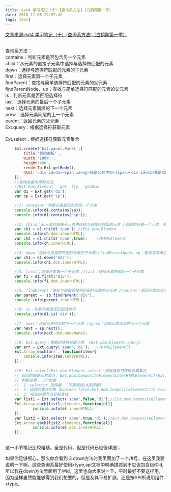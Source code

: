 ```yaml
---
title: ext4 学习笔记（十）[查询系方法]（白鹤翔第一季）
date: 2016-11-08 22:57:42
tags: [ext]
---
```

[文章来源:ext4 学习笔记（十）[查询系方法]（白鹤翔第一季）](http://blog.csdn.net/u011229848/article/details/53089615)


<br/>查询系方法：
<br/>contains：判断元素是否包含另一个元素
<br/>child：从元素的直接子元素中选择与选择符匹配的元素
<br/>down：选择与选择符匹配的元素的子元素
<br/>first：选择元素第一个子元素
<br/>findParent：查找与简单选择符匹配的元素的父元素
<br/>findParentNode、up：查找与简单选择符匹配的元素的父元素<!--more-->
<br/>is：判断元素是否匹配选择符
<br/>last：选择元素的最后一个子元素
<br/>next：选择元素同层的下一个元素
<br/>prew：选择元素同层的上一个元素
<br/>parent：返回元素的父元素
<br/>Ext.query：根据选择符获取元素
<br/>
<br/>Ext.select：根据选择符获取元素集合

```javascript
	Ext.create('Ext.panel.Panel',{
		title:'我的面板' , 
		width:'100%' , 
		height:400 ,
		renderTo:Ext.getBody(),
		html:'<div id=d1><span id=sp>我是sp的内容</span><div id=d2>我是d2的内容</div></div><input id=inp value=123 /><form id=f1><input name=uname value=bhx /><input name=pwd value=123 /></form>'
	});
	//查询系最常用的方法:
	//Ext.dom.Element   get  fly   getDom
	var d1 = Ext.get('d1');
	var sp = Ext.get('sp');
```

```javascript
	//1: contains：判断元素是否包含另一个元素
	console.info(d1.contains(sp));
	console.info(d1.contains('sp'));
	
	//2: child：从元素的直接子元素中选择与选择符匹配的元素 (返回的只是一个元素，并不能返回数组) ,2个参数 第二个参数是可选的 如果为true表示取得的是原生的HTMLElement元素
	var ch1 = d1.child('span');	//Ext.dom.Element
	console.info(ch.dom.innerHTML);
	var ch2 = d1.child('span',true);	//HTMLElement
	console.info(ch.innerHTML);
	
	//3: down：选择与选择符匹配的元素的子元素//findParentNode、up：查找与简单选择符匹配的元素的父元素
	var ch1 = d1.down('#d2');
	console.info(ch1.dom.innerHTML);
	
	//4: first：选择元素第一个子元素 //last：选择元素的最后一个子元素
	var f1 = d1.first('div');
	console.info(f1.dom.innerHTML);

	//5: findParent：查找与简单选择符匹配的元素的父元素 //parent：返回元素的父元素
	var parent =  sp.findParent('div');
	console.info(parent.innerHTML);
	
	//6: is：判断元素是否匹配选择符
	console.info(d1.is('div'));
	
	//7: next：选择元素同层的下一个元素 //prew：选择元素同层的上一个元素
	var next = sp.next();
	console.info(next.dom.nodeName);

	//8: Ext.query：根据选择符获取元素  (Ext.dom.Element.query)
	var arr = Ext.query('span','d1');	//HTMLElement[]
	Ext.Array.each(arr , function(item){
		console.info(item.innerHTML);
	});
	
	//9: Ext.select/Ext.dom.Element.select：根据选择符获取元素集合
	// 返回的都是元素集合: Ext.dom.CompositeElementLite(HTMLElemennt)/Ext.dom.CompositeElement(Ext.dom.Element)
	// 参数说明： 3个参数 ， 
	//	1：selector 选择器  (不要使用id选择器)
	//  2：返回的集合对象（boolean false:Ext.dom.CompositeElementLite true:Ext.dom.CompositeElement）
	//  3: 指定的根节点开始查找
	var list1 = Ext.select('span',false,'d1');//Ext.dom.CompositeElementLite
	Ext.Array.each(list1.elements,function(el){
			console.info(el.innerHTML);
	});
	var list2 = Ext.select('span',true,'d1');//Ext.dom.CompositeElement
	Ext.Array.each(list2.elements,function(el){
			console.info(el.dom.innerHTML);
	});	
	
```
这一小节笔记比较粗糙，全是代码，但是代码已经很详细；

如果你足够细心，那么你会看到 3 down方法时我里面加了一个/#号，在这里我要说明一下啊，这些查询系最好使用xtype,api文档中明确描述到不应该包含组件id,所以我在down方法里面用了/#id，这里也向大家说一下，平时最好不要这样用，因为这样虽然能能够得到我们想要的，但是及其不易扩展，还是按API所说用组件xtype。